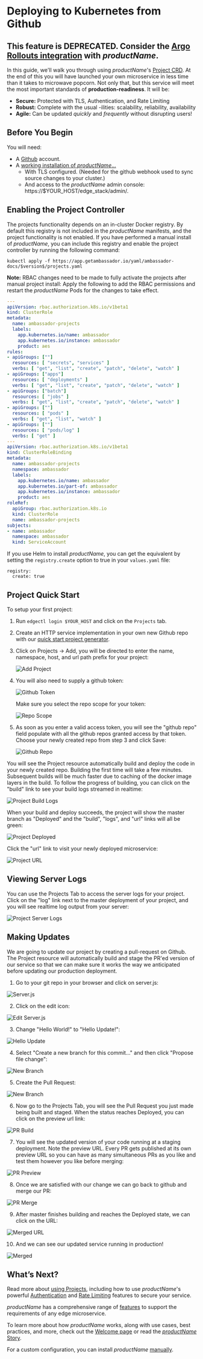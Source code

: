 # Deploying to Kubernetes from Github

## This feature is DEPRECATED. Consider the [Argo Rollouts integration](/docs/argo/latest/quick-start) with $productName$.

In this guide, we'll walk you through using $productName$'s [Project CRD](../../topics/using/projects/). At the end of this you will have launched your own microservice in less time than it takes to microwave popcorn. Not only that, but this service will meet the most important standards of **production-readiness**. It will be:

* **Secure:** Protected with TLS, Authentication, and Rate Limiting
* **Robust:** Complete with the usual -ilities: scalability, reliability, availability
* **Agile:** Can be updated *quickly* and *frequently* without disrupting users!

## Before You Begin

You will need:

* A [Github](https://github.com) account.
* A [working installation of $productName$...](../getting-started/)
  * With TLS configured. (Needed for the github webhook used to sync source changes to your cluster.)
  * And access to the $productName$ admin console: https://$YOUR_HOST/edge_stack/admin/.

## Enabling the Project Controller

The projects functionality depends on an in-cluster Docker registry. By
default this registry is not included in the $productName$ manifests, and
the project functionality is not enabled. If you have performed a
manual install of $productName$, you can include this registry and enable
the project controller by running the following command:

```
kubectl apply -f https://app.getambassador.io/yaml/ambassador-docs/$version$/projects.yaml
```

**Note:** RBAC changes need to be made to fully activate the projects after manual project install:  Apply the following to add the RBAC permissions and restart the $productName$ Pods for the changes to take effect.
   ```yaml
   ---
   apiVersion: rbac.authorization.k8s.io/v1beta1
   kind: ClusterRole
   metadata:
     name: ambassador-projects
     labels:
       app.kubernetes.io/name: ambassador
       app.kubernetes.io/instance: ambassador
       product: aes
   rules:
   - apiGroups: [""]
     resources: [ "secrets", "services" ]
     verbs: [ "get", "list", "create", "patch", "delete", "watch" ]
   - apiGroups: ["apps"]
     resources: [ "deployments" ]
     verbs: [ "get", "list", "create", "patch", "delete", "watch" ]
   - apiGroups: ["batch"]
     resources: [ "jobs" ]
     verbs: [ "get", "list", "create", "patch", "delete", "watch" ]
   - apiGroups: [""]
     resources: [ "pods" ]
     verbs: [ "get", "list", "watch" ]
   - apiGroups: [""]
     resources: [ "pods/log" ]
     verbs: [ "get" ]
   ---
   apiVersion: rbac.authorization.k8s.io/v1beta1
   kind: ClusterRoleBinding
   metadata:
     name: ambassador-projects
     namespace: ambassador
     labels:
       app.kubernetes.io/name: ambassador
       app.kubernetes.io/part-of: ambassador
       app.kubernetes.io/instance: ambassador
       product: aes
   roleRef:
     apiGroup: rbac.authorization.k8s.io
     kind: ClusterRole
     name: ambassador-projects
   subjects:
   - name: ambassador
     namespace: ambassador
     kind: ServiceAccount
   ```

If you use Helm to install $productName$, you can get the equivalent by
setting the `registry.create` option to true in your `values.yaml`
file:

```
registry:
  create: true
```

## Project Quick Start

To setup your first project:

1. Run `edgectl login $YOUR_HOST` and click on the `Projects` tab.

2. Create an HTTP service implementation in your own new Github repo with our [quick start project generator](https://github.com/datawire/project-template/generate).

3. Click on Projects -> Add, you will be directed to enter the name, namespace, host, and url path prefix for your project:

   ![Add Project](../../images/project-create.png)

4. You will also need to supply a github token:

   ![Github Token](../../images/project-create-github-token.png)

   Make sure you select the repo scope for your token:

   ![Repo Scope](../../images/project-create-repo-scope.png)


5. As soon as you enter a valid access token, you will see the "github repo" field populate with all the github repos granted access by that token. Choose your newly created repo from step 3 and click Save:

   ![Github Repo](../../images/project-create-github-repo.png)

You will see the Project resource automatically build and deploy the code in your newly created repo. Building the first time will take a few minutes. Subsequent builds will be much faster due to caching of the docker image layers in the build. To follow the progress of building, you can click on the "build" link to see your build logs streamed in realtime:

![Project Build Logs](../../images/project-build-logs.png)

When your build and deploy succeeds, the project will show the master branch as "Deployed" and the "build", "logs", and "url" links will all be green:

![Project Deployed](../../images/project-deployed.png)

Click the "url" link to visit your newly deployed microservice:

![Project URL](../../images/project-url.png)

## Viewing Server Logs

You can use the Projects Tab to access the server logs for your project. Click on the "log" link next to the master deployment of your project, and you will see realtime log output from your server:

![Project Server Logs](../../images/project-server-logs.png)

## Making Updates

We are going to update our project by creating a pull-request on Github. The Project resource will automatically build and stage the PR'ed version of our service so that we can make sure it works the way we anticipated before updating our production deployment.

1. Go to your git repo in your browser and click on server.js:

![Server.js](../../images/project-server.js.png)

2. Click on the edit icon:

![Edit Server.js](../../images/project-server.js-edit.png)

3. Change "Hello World!" to "Hello Update!":

![Hello Update](../../images/project-update.png)

4. Select "Create a new branch for this commit..." and then click "Propose file change":

![New Branch](../../images/project-update-pr.png)

5. Create the Pull Request:

![New Branch](../../images/project-update-pr-create.png)


6. Now go to the Projects Tab, you will see the Pull Request you just made being built and staged. When the status reaches Deployed, you can click on the preview url link:

![PR Build](../../images/project-update-url.png)

7. You will see the updated version of your code running at a staging deployment. Note the preview URL. Every PR gets published at its own preview URL so you can have as many simultaneous PRs as you like and test them however you like before merging:

![PR Preview](../../images/project-update-preview.png)

8. Once we are satisfied with our change we can go back to github and merge our PR:

![PR Merge](../../images/project-update-merge.png)

9. After master finishes building and reaches the Deployed state, we can click on the URL:

![Merged URL](../../images/project-update-merged-url.png)

10. And we can see our updated service running in production!

![Merged](../../images/project-update-merged.png)

## What’s Next?

Read more about [using Projects](../../topics/using/projects/), including how to use $productName$'s powerful [Authentication](../../howtos/basic-auth/) and [Rate Limiting](../../topics/using/rate-limits/) features to secure your service.

$productName$ has a comprehensive range of [features](/features/) to support the requirements of any edge microservice.

To learn more about how $productName$ works, along with use cases,
best practices, and more, check out the [Welcome page](/docs/) or read the
[$productName$ Story](../../about/why-ambassador).

For a custom configuration, you can install $productName$ [manually](../../topics/install/yaml-install/).
